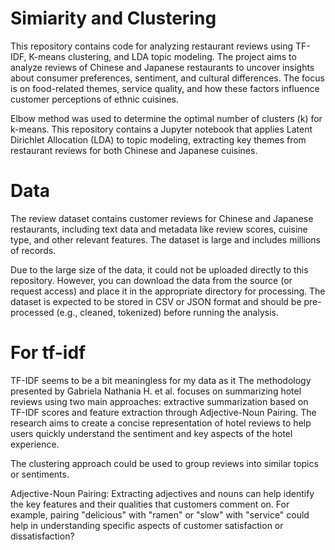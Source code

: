 

# Simiarity and Clustering
This repository contains code for analyzing restaurant reviews using TF-IDF, K-means clustering, and LDA topic modeling. The project aims to analyze reviews of Chinese and Japanese restaurants to uncover insights about consumer preferences, sentiment, and cultural differences. The focus is on food-related themes, service quality, and how these factors influence customer perceptions of ethnic cuisines.

Elbow method was used to determine the optimal number of clusters (k) for k-means. This repository contains a Jupyter notebook that applies Latent Dirichlet Allocation (LDA) to topic modeling, extracting key themes from restaurant reviews for both Chinese and Japanese cuisines.

# Data
The review dataset contains customer reviews for Chinese and Japanese restaurants, including text data and metadata like review scores, cuisine type, and other relevant features. The dataset is large and includes millions of records.

Due to the large size of the data, it could not be uploaded directly to this repository. However, you can download the data from the source (or request access) and place it in the appropriate directory for processing. The dataset is expected to be stored in CSV or JSON format and should be pre-processed (e.g., cleaned, tokenized) before running the analysis.

# For tf-idf
TF-IDF seems to be a bit meaningless for my data as it 
The methodology presented by Gabriela Nathania H. et al. focuses on summarizing hotel reviews using two main approaches: extractive summarization based on TF-IDF scores and feature extraction through Adjective-Noun Pairing. The research aims to create a concise representation of hotel reviews to help users quickly understand the sentiment and key aspects of the hotel experience. 

The clustering approach could be used to group reviews into similar topics or sentiments. 

Adjective-Noun Pairing: Extracting adjectives and nouns can help identify the key features and their qualities that customers comment on. For example, pairing "delicious" with "ramen" or "slow" with "service" could help in understanding specific aspects of customer satisfaction or dissatisfaction?

